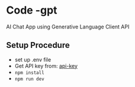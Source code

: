 
# Code -gpt

AI Chat App using Generative Language Client API


## Setup Procedure

- set up .env file 
- Get API key from: [api-key](https://aistudio.google.com/app/apikey)
- `npm install`
- `npm run dev`
